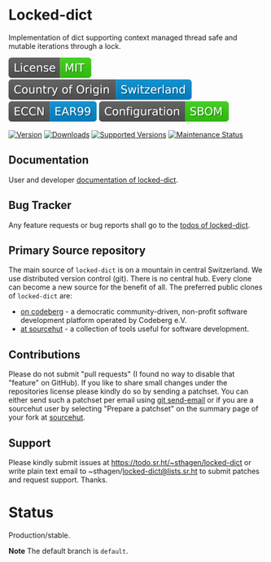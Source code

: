 # Locked-dict

Implementation of dict supporting context managed thread safe and mutable iterations through a lock.

[![License](docs/badges/license-spdx-mit.svg)](https://git.sr.ht/~sthagen/locked-dict/tree/default/item/LICENSE)
[![Country of Origin](docs/badges/country-of-origin-name-switzerland-neutral.svg)](https://git.sr.ht/~sthagen/locked-dict/tree/default/item/COUNTRY-OF-ORIGIN)
[![Export Classification Control Number (ECCN)](docs/badges/export-control-classification-number_eccn-ear99-neutral.svg)](https://git.sr.ht/~sthagen/locked-dict/tree/default/item/EXPORT-CONTROL-CLASSIFICATION-NUMBER)
[![Configuration](docs/badges/configuration-sbom.svg)](https://git.sr.ht/~sthagen/locked-dict/tree/default/item/docs/third-party/README.md)

[![Version](https://img.shields.io/pypi/v/locked-dict.svg?style=flat)](https://pypi.python.org/pypi/locked-dict/)
[![Downloads](https://static.pepy.tech/badge/locked-dict/month)](https://pepy.tech/project/locked-dict)
[![Supported Versions](https://img.shields.io/pypi/pyversions/locked-dict.svg?style=flat)](https://pypi.python.org/pypi/locked-dict/)
[![Maintenance Status](https://img.shields.io/github/commit-activity/y/sthagen/locked-dict.svg?style=flat)](https://git.sr.ht/~sthagen/locked-dict/log)

## Documentation

User and developer [documentation of locked-dict](https://codes.dilettant.life/docs/locked-dict).

## Bug Tracker

Any feature requests or bug reports shall go to the [todos of locked-dict](https://todo.sr.ht/~sthagen/locked-dict).

## Primary Source repository

The main source of `locked-dict` is on a mountain in central Switzerland.
We use distributed version control (git).
There is no central hub.
Every clone can become a new source for the benefit of all.
The preferred public clones of `locked-dict` are:

* [on codeberg](https://codeberg.org/sthagen/locked-dict) - a democratic community-driven, non-profit software development platform operated by Codeberg e.V.
* [at sourcehut](https://git.sr.ht/~sthagen/locked-dict) - a collection of tools useful for software development.

## Contributions

Please do not submit "pull requests" (I found no way to disable that "feature" on GitHub).
If you like to share small changes under the repositories license please kindly do so by sending a patchset.
You can either send such a patchset per email using [git send-email](https://git-send-email.io) or 
if you are a sourcehut user by selecting "Prepare a patchset" on the summary page of your fork at [sourcehut](https://git.sr.ht/).

## Support

Please kindly submit issues at https://todo.sr.ht/~sthagen/locked-dict or write plain text email to ~sthagen/locked-dict@lists.sr.ht to submit patches and request support. Thanks.

# Status

Production/stable.

**Note** The default branch is `default`.
